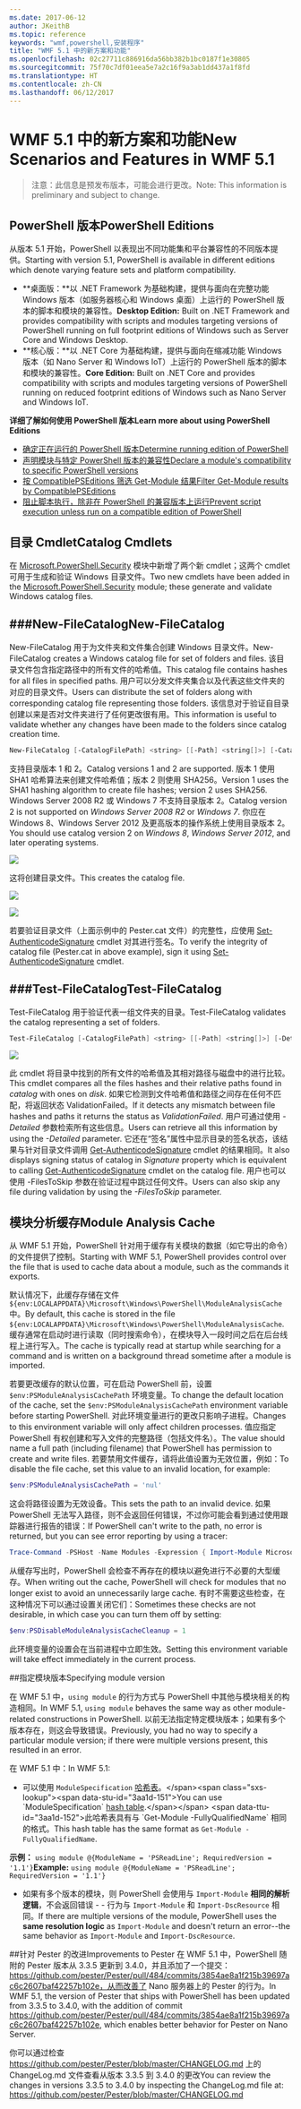 ```yaml
---
ms.date: 2017-06-12
author: JKeithB
ms.topic: reference
keywords: "wmf,powershell,安装程序"
title: "WMF 5.1 中的新方案和功能"
ms.openlocfilehash: 02c27711c886916da56bb382b1bc0187f1e30805
ms.sourcegitcommit: 75f70c7df01eea5e7a2c16f9a3ab1dd437a1f8fd
ms.translationtype: HT
ms.contentlocale: zh-CN
ms.lasthandoff: 06/12/2017
---
```

# <a name="new-scenarios-and-features-in-wmf-51"></a><span data-ttu-id="3aa1d-103">WMF 5.1 中的新方案和功能</span><span class="sxs-lookup"><span data-stu-id="3aa1d-103">New Scenarios and Features in WMF 5.1</span></span> #

> <span data-ttu-id="3aa1d-104">注意：此信息是预发布版本，可能会进行更改。</span><span class="sxs-lookup"><span data-stu-id="3aa1d-104">Note: This information is preliminary and subject to change.</span></span>

## <a name="powershell-editions"></a><span data-ttu-id="3aa1d-105">PowerShell 版本</span><span class="sxs-lookup"><span data-stu-id="3aa1d-105">PowerShell Editions</span></span> ##
<span data-ttu-id="3aa1d-106">从版本 5.1 开始，PowerShell 以表现出不同功能集和平台兼容性的不同版本提供。</span><span class="sxs-lookup"><span data-stu-id="3aa1d-106">Starting with version 5.1, PowerShell is available in different editions which denote varying feature sets and platform compatibility.</span></span>

- <span data-ttu-id="3aa1d-107">**桌面版：**以 .NET Framework 为基础构建，提供与面向在完整功能 Windows 版本（如服务器核心和 Windows 桌面）上运行的 PowerShell 版本的脚本和模块的兼容性。</span><span class="sxs-lookup"><span data-stu-id="3aa1d-107">**Desktop Edition:** Built on .NET Framework and provides compatibility with scripts and modules targeting versions of PowerShell running on full footprint editions of Windows such as Server Core and Windows Desktop.</span></span>
- <span data-ttu-id="3aa1d-108">**核心版：**以 .NET Core 为基础构建，提供与面向在缩减功能 Windows 版本（如 Nano Server 和 Windows IoT）上运行的 PowerShell 版本的脚本和模块的兼容性。</span><span class="sxs-lookup"><span data-stu-id="3aa1d-108">**Core Edition:** Built on .NET Core and provides compatibility with scripts and modules targeting versions of PowerShell running on reduced footprint editions of Windows such as Nano Server and Windows IoT.</span></span>

<span data-ttu-id="3aa1d-109">**详细了解如何使用 PowerShell 版本**</span><span class="sxs-lookup"><span data-stu-id="3aa1d-109">**Learn more about using PowerShell Editions**</span></span>
- [<span data-ttu-id="3aa1d-110">确定正在运行的 PowerShell 版本</span><span class="sxs-lookup"><span data-stu-id="3aa1d-110">Determine running edition of PowerShell</span></span>]()
- [<span data-ttu-id="3aa1d-111">声明模块与特定 PowerShell 版本的兼容性</span><span class="sxs-lookup"><span data-stu-id="3aa1d-111">Declare a module's compatibility to specific PowerShell versions</span></span>]()
- [<span data-ttu-id="3aa1d-112">按 CompatiblePSEditions 筛选 Get-Module 结果</span><span class="sxs-lookup"><span data-stu-id="3aa1d-112">Filter Get-Module results by CompatiblePSEditions</span></span>]()
- [<span data-ttu-id="3aa1d-113">阻止脚本执行，除非在 PowerShell 的兼容版本上运行</span><span class="sxs-lookup"><span data-stu-id="3aa1d-113">Prevent script execution unless run on a compatible edition of PowerShell</span></span>]()

## <a name="catalog-cmdlets"></a><span data-ttu-id="3aa1d-114">目录 Cmdlet</span><span class="sxs-lookup"><span data-stu-id="3aa1d-114">Catalog Cmdlets</span></span>  

<span data-ttu-id="3aa1d-115">在 [Microsoft.PowerShell.Security](https://technet.microsoft.com/en-us/library/hh847877.aspx) 模块中新增了两个新 cmdlet；这两个 cmdlet 可用于生成和验证 Windows 目录文件。</span><span class="sxs-lookup"><span data-stu-id="3aa1d-115">Two new cmdlets have been added in the [Microsoft.PowerShell.Security](https://technet.microsoft.com/en-us/library/hh847877.aspx) module; these generate and validate Windows catalog files.</span></span>  

###<a name="new-filecatalog"></a><span data-ttu-id="3aa1d-116">New-FileCatalog</span><span class="sxs-lookup"><span data-stu-id="3aa1d-116">New-FileCatalog</span></span> 
--------------------------------

<span data-ttu-id="3aa1d-117">New-FileCatalog 用于为文件夹和文件集合创建 Windows 目录文件。</span><span class="sxs-lookup"><span data-stu-id="3aa1d-117">New-FileCatalog creates a Windows catalog file for set of folders and files.</span></span> <span data-ttu-id="3aa1d-118">该目录文件包含指定路径中的所有文件的哈希值。</span><span class="sxs-lookup"><span data-stu-id="3aa1d-118">This catalog file contains hashes for all files in specified paths.</span></span> <span data-ttu-id="3aa1d-119">用户可以分发文件夹集合以及代表这些文件夹的对应的目录文件。</span><span class="sxs-lookup"><span data-stu-id="3aa1d-119">Users can distribute the set of folders along with corresponding catalog file representing those folders.</span></span> <span data-ttu-id="3aa1d-120">该信息对于验证自目录创建以来是否对文件夹进行了任何更改很有用。</span><span class="sxs-lookup"><span data-stu-id="3aa1d-120">This information is useful to validate whether any changes have been made to the folders since catalog creation time.</span></span>    

```PowerShell
New-FileCatalog [-CatalogFilePath] <string> [[-Path] <string[]>] [-CatalogVersion <int>] [-WhatIf] [-Confirm] [<CommonParameters>]
```
<span data-ttu-id="3aa1d-121">支持目录版本 1 和 2。</span><span class="sxs-lookup"><span data-stu-id="3aa1d-121">Catalog versions 1 and 2 are supported.</span></span> <span data-ttu-id="3aa1d-122">版本 1 使用 SHA1 哈希算法来创建文件哈希值；版本 2 则使用 SHA256。</span><span class="sxs-lookup"><span data-stu-id="3aa1d-122">Version 1 uses the SHA1 hashing algorithm to create file hashes; version 2 uses SHA256.</span></span> <span data-ttu-id="3aa1d-123">Windows Server 2008 R2 或 Windows 7 不支持目录版本 2。</span><span class="sxs-lookup"><span data-stu-id="3aa1d-123">Catalog version 2 is not supported on *Windows Server 2008 R2* or *Windows 7*.</span></span> <span data-ttu-id="3aa1d-124">你应在 Windows 8、Windows Server 2012 及更高版本的操作系统上使用目录版本 2。</span><span class="sxs-lookup"><span data-stu-id="3aa1d-124">You should use catalog version 2 on *Windows 8*, *Windows Server 2012*, and later operating systems.</span></span>  

![](../images/NewFileCatalog.jpg)

<span data-ttu-id="3aa1d-125">这将创建目录文件。</span><span class="sxs-lookup"><span data-stu-id="3aa1d-125">This creates the catalog file.</span></span> 

![](../images/CatalogFile1.jpg)  

![](../images/CatalogFile2.jpg) 

<span data-ttu-id="3aa1d-126">若要验证目录文件（上面示例中的 Pester.cat 文件）的完整性，应使用 [Set-AuthenticodeSignature](https://technet.microsoft.com/library/hh849819.aspx) cmdlet 对其进行签名。</span><span class="sxs-lookup"><span data-stu-id="3aa1d-126">To verify the integrity of catalog file (Pester.cat in above example), sign it using [Set-AuthenticodeSignature](https://technet.microsoft.com/library/hh849819.aspx) cmdlet.</span></span>   


###<a name="test-filecatalog"></a><span data-ttu-id="3aa1d-127">Test-FileCatalog</span><span class="sxs-lookup"><span data-stu-id="3aa1d-127">Test-FileCatalog</span></span> 
--------------------------------

<span data-ttu-id="3aa1d-128">Test-FileCatalog 用于验证代表一组文件夹的目录。</span><span class="sxs-lookup"><span data-stu-id="3aa1d-128">Test-FileCatalog validates the catalog representing a set of folders.</span></span> 

```PowerShell
Test-FileCatalog [-CatalogFilePath] <string> [[-Path] <string[]>] [-Detailed] [-FilesToSkip <string[]>] [-WhatIf] [-Confirm] [<CommonParameters>]
```

![](../images/TestFileCatalog.jpg)

<span data-ttu-id="3aa1d-129">此 cmdlet 将目录中找到的所有文件的哈希值及其相对路径与磁盘中的进行比较。</span><span class="sxs-lookup"><span data-stu-id="3aa1d-129">This cmdlet compares all the files hashes and their relative paths found in *catalog* with ones on *disk*.</span></span> <span data-ttu-id="3aa1d-130">如果它检测到文件哈希值和路径之间存在任何不匹配，将返回状态 ValidationFailed。</span><span class="sxs-lookup"><span data-stu-id="3aa1d-130">If it detects any mismatch between file hashes and paths it returns the status as *ValidationFailed*.</span></span> <span data-ttu-id="3aa1d-131">用户可通过使用 *-Detailed* 参数检索所有这些信息。</span><span class="sxs-lookup"><span data-stu-id="3aa1d-131">Users can retrieve all this information by using the *-Detailed* parameter.</span></span> <span data-ttu-id="3aa1d-132">它还在“签名”属性中显示目录的签名状态，该结果与针对目录文件调用 [Get-AuthenticodeSignature](https://technet.microsoft.com/en-us/library/hh849805.aspx) cmdlet 的结果相同。</span><span class="sxs-lookup"><span data-stu-id="3aa1d-132">It also displays signing status of catalog in *Signature* property which is equivalent to calling [Get-AuthenticodeSignature](https://technet.microsoft.com/en-us/library/hh849805.aspx) cmdlet on the catalog file.</span></span> <span data-ttu-id="3aa1d-133">用户也可以使用 -FilesToSkip 参数在验证过程中跳过任何文件。</span><span class="sxs-lookup"><span data-stu-id="3aa1d-133">Users can also skip any file during validation by using the *-FilesToSkip* parameter.</span></span> 


## <a name="module-analysis-cache"></a><span data-ttu-id="3aa1d-134">模块分析缓存</span><span class="sxs-lookup"><span data-stu-id="3aa1d-134">Module Analysis Cache</span></span> ##
<span data-ttu-id="3aa1d-135">从 WMF 5.1 开始，PowerShell 针对用于缓存有关模块的数据（如它导出的命令）的文件提供了控制。</span><span class="sxs-lookup"><span data-stu-id="3aa1d-135">Starting with WMF 5.1, PowerShell provides control over the file that is used to cache data about a module, such as the commands it exports.</span></span>

<span data-ttu-id="3aa1d-136">默认情况下，此缓存存储在文件 `${env:LOCALAPPDATA}\Microsoft\Windows\PowerShell\ModuleAnalysisCache` 中。</span><span class="sxs-lookup"><span data-stu-id="3aa1d-136">By default, this cache is stored in the file `${env:LOCALAPPDATA}\Microsoft\Windows\PowerShell\ModuleAnalysisCache`.</span></span>
<span data-ttu-id="3aa1d-137">缓存通常在启动时进行读取（同时搜索命令），在模块导入一段时间之后在后台线程上进行写入。</span><span class="sxs-lookup"><span data-stu-id="3aa1d-137">The cache is typically read at startup while searching for a command and is written on a background thread sometime after a module is imported.</span></span>

<span data-ttu-id="3aa1d-138">若要更改缓存的默认位置，可在启动 PowerShell 前，设置 `$env:PSModuleAnalysisCachePath` 环境变量。</span><span class="sxs-lookup"><span data-stu-id="3aa1d-138">To change the default location of the cache, set the `$env:PSModuleAnalysisCachePath` environment variable before starting PowerShell.</span></span> <span data-ttu-id="3aa1d-139">对此环境变量进行的更改只影响子进程。</span><span class="sxs-lookup"><span data-stu-id="3aa1d-139">Changes to this environment variable will only affect children processes.</span></span> <span data-ttu-id="3aa1d-140">值应指定 PowerShell 有权创建和写入文件的完整路径（包括文件名）。</span><span class="sxs-lookup"><span data-stu-id="3aa1d-140">The value should name a full path (including filename) that PowerShell has permission to create and write files.</span></span> <span data-ttu-id="3aa1d-141">若要禁用文件缓存，请将此值设置为无效位置，例如：</span><span class="sxs-lookup"><span data-stu-id="3aa1d-141">To disable the file cache, set this value to an invalid location, for example:</span></span>

```PowerShell
$env:PSModuleAnalysisCachePath = 'nul'
```

<span data-ttu-id="3aa1d-142">这会将路径设置为无效设备。</span><span class="sxs-lookup"><span data-stu-id="3aa1d-142">This sets the path to an invalid device.</span></span> <span data-ttu-id="3aa1d-143">如果 PowerShell 无法写入路径，则不会返回任何错误，不过你可能会看到通过使用跟踪器进行报告的错误：</span><span class="sxs-lookup"><span data-stu-id="3aa1d-143">If PowerShell can't write to the path, no error is returned, but you can see error reporting by using a tracer:</span></span>

```PowerShell
Trace-Command -PSHost -Name Modules -Expression { Import-Module Microsoft.PowerShell.Management -Force }
```

<span data-ttu-id="3aa1d-144">从缓存写出时，PowerShell 会检查不再存在的模块以避免进行不必要的大型缓存。</span><span class="sxs-lookup"><span data-stu-id="3aa1d-144">When writing out the cache, PowerShell will check for modules that no longer exist to avoid an unnecessarily large cache.</span></span>
<span data-ttu-id="3aa1d-145">有时不需要这些检查，在这种情况下可以通过设置关闭它们：</span><span class="sxs-lookup"><span data-stu-id="3aa1d-145">Sometimes these checks are not desirable, in which case you can turn them off by setting:</span></span>

```PowerShell
$env:PSDisableModuleAnalysisCacheCleanup = 1
```

<span data-ttu-id="3aa1d-146">此环境变量的设置会在当前进程中立即生效。</span><span class="sxs-lookup"><span data-stu-id="3aa1d-146">Setting this environment variable will take effect immediately in the current process.</span></span>

##<a name="specifying-module-version"></a><span data-ttu-id="3aa1d-147">指定模块版本</span><span class="sxs-lookup"><span data-stu-id="3aa1d-147">Specifying module version</span></span>

<span data-ttu-id="3aa1d-148">在 WMF 5.1 中，`using module` 的行为方式与 PowerShell 中其他与模块相关的构造相同。</span><span class="sxs-lookup"><span data-stu-id="3aa1d-148">In WMF 5.1, `using module` behaves the same way as other module-related constructions in PowerShell.</span></span> <span data-ttu-id="3aa1d-149">以前无法指定特定模块版本；如果有多个版本存在，则这会导致错误。</span><span class="sxs-lookup"><span data-stu-id="3aa1d-149">Previously, you had no way to specify a particular module version; if there were multiple versions present, this resulted in an error.</span></span>


<span data-ttu-id="3aa1d-150">在 WMF 5.1 中：</span><span class="sxs-lookup"><span data-stu-id="3aa1d-150">In WMF 5.1:</span></span>

* <span data-ttu-id="3aa1d-151">可以使用 `ModuleSpecification` [哈希表](https://msdn.microsoft.com/en-us/library/jj136290(v=vs.85).aspx)。</span><span class="sxs-lookup"><span data-stu-id="3aa1d-151">You can use `ModuleSpecification` [hash table](https://msdn.microsoft.com/en-us/library/jj136290(v=vs.85).aspx).</span></span> <span data-ttu-id="3aa1d-152">此哈希表具有与 `Get-Module -FullyQualifiedName` 相同的格式。</span><span class="sxs-lookup"><span data-stu-id="3aa1d-152">This hash table has the same format as `Get-Module -FullyQualifiedName`.</span></span>

<span data-ttu-id="3aa1d-153">**示例：** `using module @{ModuleName = 'PSReadLine'; RequiredVersion = '1.1'}`</span><span class="sxs-lookup"><span data-stu-id="3aa1d-153">**Example:** `using module @{ModuleName = 'PSReadLine'; RequiredVersion = '1.1'}`</span></span>

* <span data-ttu-id="3aa1d-154">如果有多个版本的模块，则 PowerShell 会使用与 `Import-Module` **相同的解析逻辑**，不会返回错误 - - 行为与 `Import-Module` 和 `Import-DscResource` 相同。</span><span class="sxs-lookup"><span data-stu-id="3aa1d-154">If there are multiple versions of the module, PowerShell uses the **same resolution logic** as `Import-Module` and doesn't return an error--the same behavior as `Import-Module` and `Import-DscResource`.</span></span>


##<a name="improvements-to-pester"></a><span data-ttu-id="3aa1d-155">针对 Pester 的改进</span><span class="sxs-lookup"><span data-stu-id="3aa1d-155">Improvements to Pester</span></span>
<span data-ttu-id="3aa1d-156">在 WMF 5.1 中，PowerShell 随附的 Pester 版本从 3.3.5 更新到 3.4.0，并且添加了一个提交：https://github.com/pester/Pester/pull/484/commits/3854ae8a1f215b39697ac6c2607baf42257b102e，从而改善了 Nano 服务器上的 Pester 的行为。</span><span class="sxs-lookup"><span data-stu-id="3aa1d-156">In WMF 5.1, the version of Pester that ships with PowerShell has been updated from 3.3.5 to 3.4.0, with the addition of commit https://github.com/pester/Pester/pull/484/commits/3854ae8a1f215b39697ac6c2607baf42257b102e, which enables better behavior for Pester on Nano Server.</span></span> 

<span data-ttu-id="3aa1d-157">你可以通过检查 https://github.com/pester/Pester/blob/master/CHANGELOG.md 上的 ChangeLog.md 文件查看从版本 3.3.5 到 3.4.0 的更改</span><span class="sxs-lookup"><span data-stu-id="3aa1d-157">You can review the changes in versions 3.3.5 to 3.4.0 by inspecting the ChangeLog.md file at: https://github.com/pester/Pester/blob/master/CHANGELOG.md</span></span>

